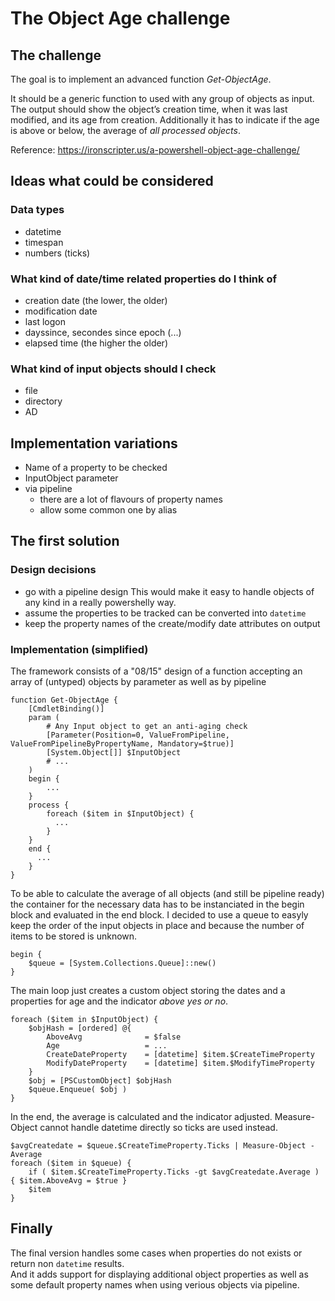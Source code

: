 # The Object Age challenge

## The challenge
The goal is to implement an advanced function *Get-ObjectAge*.

It should be a generic function to used with any group of objects as input. The output should show the object’s creation time, when it was last modified, and its age from creation. Additionally it has to indicate if the age is above or below, the average of *all processed objects*.

Reference: https://ironscripter.us/a-powershell-object-age-challenge/

## Ideas what could be considered
### Data types
- datetime
- timespan
- numbers (ticks)
### What kind of date/time related properties do I think of
- creation date (the lower, the older)
- modification date
- last logon
- dayssince, secondes since epoch (...)
- elapsed time (the higher the older)
### What kind of input objects should I check
- file
- directory
- AD
## Implementation variations
- Name of a property to be checked
- InputObject parameter
- via pipeline
  - there are a lot of flavours of property names
  - allow some common one by alias

## The first solution
### Design decisions
- go with a pipeline design
  This would make it easy to handle objects of any kind in a really powershelly way.
- assume  the properties to be tracked can be converted into `datetime`
- keep the property names of the create/modify date attributes on output

### Implementation (simplified)
The framework consists of a "08/15" design of a function accepting an array of (untyped) objects by parameter as well as by pipeline

    function Get-ObjectAge {
        [CmdletBinding()]
        param (
            # Any Input object to get an anti-aging check
            [Parameter(Position=0, ValueFromPipeline, ValueFromPipelineByPropertyName, Mandatory=$true)]
            [System.Object[]] $InputObject
            # ...
        )
        begin {
            ...
        }
        process {
            foreach ($item in $InputObject) {
              ...
            }
        }
        end {
          ...
        }
    }

To be able to calculate the average of all objects (and still be pipeline ready) the container for the necessary data has to be instanciated in the begin block and evaluated in the end block. I decided to use a queue to easyly keep the order of the input objects in place and because the number of items to be stored is unknown.

    begin {
        $queue = [System.Collections.Queue]::new()
    }

The main loop just creates a custom object storing the dates and a properties for age and the indicator *above yes or no*.

    foreach ($item in $InputObject) {
        $objHash = [ordered] @{
            AboveAvg              = $false
            Age                   = ...
            CreateDateProperty    = [datetime] $item.$CreateTimeProperty
            ModifyDateProperty    = [datetime] $item.$ModifyTimeProperty
        }
        $obj = [PSCustomObject] $objHash
        $queue.Enqueue( $obj )
    }

In the end, the average is calculated and the indicator adjusted. Measure-Object cannot handle datetime directly so ticks are used instead.

    $avgCreatedate = $queue.$CreateTimeProperty.Ticks | Measure-Object -Average
    foreach ($item in $queue) {
        if ( $item.$CreateTimeProperty.Ticks -gt $avgCreatedate.Average ) { $item.AboveAvg = $true }
        $item
    }

## Finally
The final version handles some cases when properties do not exists or return non `datetime` results.\
And it adds support for displaying additional object properties as well as some default property names when using verious objects via pipeline.